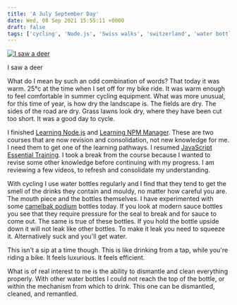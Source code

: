 ```yaml
---
title: 'A July September Day'
date: Wed, 08 Sep 2021 15:55:11 +0000
draft: false
tags: ['cycling', 'Node.js', 'Swiss walks', 'switzerland', 'water bottles']
---
```


[![I saw a deer](https://www.main-vision.com/richard/blog/wp-content/uploads/2021/09/img_8076-1024x768.jpg)](https://www.main-vision.com/richard/blog/wp-content/uploads/2021/09/img_8076-scaled.jpg)

I saw a deer

What do I mean by such an odd combination of words? That today it was warm. 25°c at the time when I set off for my bike ride. It was warm enough to feel comfortable in summer cycling equipment. What was more unusual, for this time of year, is how dry the landscape is. The fields are dry. The sides of the road are dry. Grass lawns look dry, where they have been cut too short. It was a good day to cycle.

I finished [Learning Node.js](https://www.linkedin.com/learning/learning-node-js-2017) and [Learning NPM Manager](https://www.linkedin.com/learning/learning-npm-the-node-package-manager-2018). These are two courses that are now revision and consolidation, not new knowledge for me. I need them to get one of the learning pathways. I resumed [JavaScript Essential Training](https://www.linkedin.com/learning/javascript-essential-training). I took a break from the course because I wanted to revise some other knowledge before continuing with my progress. I am reviewing a few videos, to refresh and consolidate my understanding.

With cycling I use water bottles regularly and I find that they tend to get the smell of the drinks they contain and mouldy, no matter how careful you are. The mouth piece and the bottles themselves. I have experimented with some [camelbak podium](https://www.galaxus.ch/en/s3/product/camelbak-podium-062l-water-bottles-thermos-flasks-10868702) bottles today. If you look at modern sauce bottles you see that they require pressure for the seal to break and for sauce to come out. The same is true of these bottles. If you hold the bottle upside down it will not leak like other bottles. To make it leak you need to squeeze it. Alternatively suck and you'll get water.

This isn't a sip at a time though. This is like drinking from a tap, while you're riding a bike. It feels luxurious. It feels efficient.

What is of real interest to me is the ability to dismantle and clean everything properly. With other water bottles I could not reach the top of the bottle, or within the mechanism from which to drink. This one can be dismantled, cleaned, and remantled.